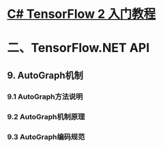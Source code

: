 # [C# TensorFlow 2 入门教程](<https://github.com/SciSharp/TensorFlow.NET-Tutorials>)

# 二、TensorFlow.NET API

## 9. AutoGraph机制

### 9.1 AutoGraph方法说明 









### 9.2 AutoGraph机制原理









### 9.3 AutoGraph编码规范




